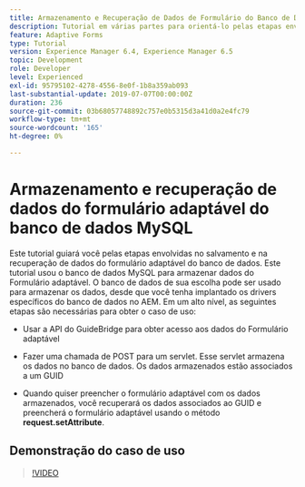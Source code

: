 ```yaml
---
title: Armazenamento e Recuperação de Dados de Formulário do Banco de Dados MySQL Introdução
description: Tutorial em várias partes para orientá-lo pelas etapas envolvidas no armazenamento e na recuperação de dados de formulário
feature: Adaptive Forms
type: Tutorial
version: Experience Manager 6.4, Experience Manager 6.5
topic: Development
role: Developer
level: Experienced
exl-id: 95795102-4278-4556-8e0f-1b8a359ab093
last-substantial-update: 2019-07-07T00:00:00Z
duration: 236
source-git-commit: 03b68057748892c757e0b5315d3a41d0a2e4fc79
workflow-type: tm+mt
source-wordcount: '165'
ht-degree: 0%

---
```


# Armazenamento e recuperação de dados do formulário adaptável do banco de dados MySQL

Este tutorial guiará você pelas etapas envolvidas no salvamento e na recuperação de dados do formulário adaptável do banco de dados. Este tutorial usou o banco de dados MySQL para armazenar dados do Formulário adaptável. O banco de dados de sua escolha pode ser usado para armazenar os dados, desde que você tenha implantado os drivers específicos do banco de dados no AEM. Em um alto nível, as seguintes etapas são necessárias para obter o caso de uso:

* Usar a API do GuideBridge para obter acesso aos dados do Formulário adaptável

* Fazer uma chamada de POST para um servlet. Esse servlet armazena os dados no banco de dados. Os dados armazenados estão associados a um GUID

* Quando quiser preencher o formulário adaptável com os dados armazenados, você recuperará os dados associados ao GUID e preencherá o formulário adaptável usando o método **request.setAttribute**.

## Demonstração do caso de uso

>[!VIDEO](https://video.tv.adobe.com/v/27829?quality=12&learn=on)


